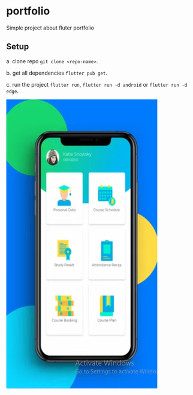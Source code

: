 # portfolio

Simple project about fluter portfolio


## Setup
 a. clone repo `git clone <repo-name>`.

 b. get all dependencies `flutter pub get`.

 c. run the project `flutter run`, `flutter run -d android` or `flutter run -d edge`.

![Model](https://github.com/Phant0m-a/profile_app_flutter_ui/blob/main/assets/flutterui.PNG)
